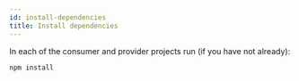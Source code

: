 ```yaml
---
id: install-dependencies
title: Install dependencies
---
```


In each of the consumer and provider projects run (if you have not already):

```
npm install
```

<!-- This file has been synced from the pactflow/docs.pactflow.io repository. Please do not edit it directly. The URL of the source file can be found in the custom_edit_url value above -->

